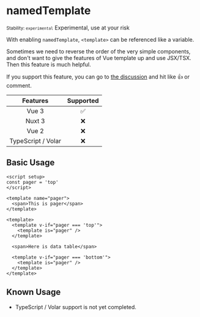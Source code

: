 # namedTemplate


<div py2 flex>
  <small>Stability: <code class="!text-red-600">experimental</code></small>
  <WarnBadge>Experimental, use at your risk</WarnBadge>
</div>


With enabling `namedTemplate`, `<template>` can be referenced like a variable.

Sometimes we need to reverse the order of the very simple components, and don't want to give the features of Vue template up and use JSX/TSX. Then this feature is much helpful.

If you support this feature, you can go to [the discussion](https://github.com/vuejs/core/discussions/6898) and hit like :+1: or comment.

|      Features      |     Supported      |
| :----------------: | :----------------: |
|       Vue 3        | :white_check_mark: |
|       Nuxt 3       |        :x:         |
|       Vue 2        |        :x:         |
| TypeScript / Volar |        :x:         |

## Basic Usage

```vue {5-7,10-12,16-18}
<script setup>
const pager = 'top'
</script>

<template name="pager">
  <span>This is pager</span>
</template>

<template>
  <template v-if="pager === 'top'">
    <template is="pager" />
  </template>

  <span>Here is data table</span>

  <template v-if="pager === 'bottom'">
    <template is="pager" />
  </template>
</template>
```

## Known Usage

- TypeScript / Volar support is not yet completed.
